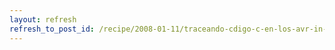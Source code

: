 ```yaml
---
layout: refresh
refresh_to_post_id: /recipe/2008-01-11/traceando-cdigo-c-en-los-avr-in-circuit-avarice.html
---
```

